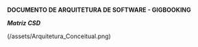 **DOCUMENTO DE ARQUITETURA DE SOFTWARE - GIGBOOKING**

***Matriz CSD***

(/assets/Arquitetura_Conceitual.png)


